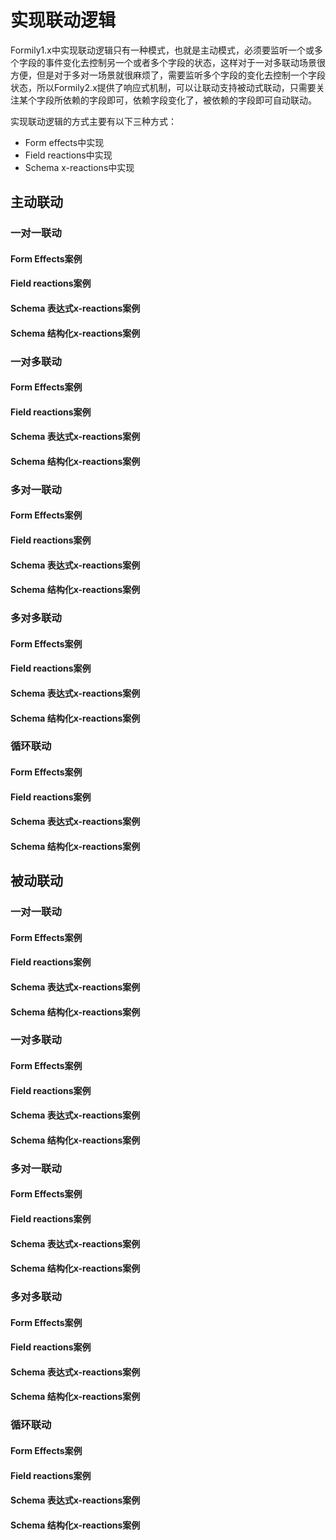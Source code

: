 # 实现联动逻辑

Formily1.x中实现联动逻辑只有一种模式，也就是主动模式，必须要监听一个或多个字段的事件变化去控制另一个或者多个字段的状态，这样对于一对多联动场景很方便，但是对于多对一场景就很麻烦了，需要监听多个字段的变化去控制一个字段状态，所以Formily2.x提供了响应式机制，可以让联动支持被动式联动，只需要关注某个字段所依赖的字段即可，依赖字段变化了，被依赖的字段即可自动联动。

实现联动逻辑的方式主要有以下三种方式：
- Form effects中实现
- Field reactions中实现
- Schema x-reactions中实现

## 主动联动

### 一对一联动

#### Form Effects案例

#### Field reactions案例

#### Schema 表达式x-reactions案例

#### Schema 结构化x-reactions案例

### 一对多联动

#### Form Effects案例

#### Field reactions案例

#### Schema 表达式x-reactions案例

#### Schema 结构化x-reactions案例

### 多对一联动

#### Form Effects案例

#### Field reactions案例

#### Schema 表达式x-reactions案例

#### Schema 结构化x-reactions案例

### 多对多联动

#### Form Effects案例

#### Field reactions案例

#### Schema 表达式x-reactions案例

#### Schema 结构化x-reactions案例

### 循环联动

#### Form Effects案例

#### Field reactions案例

#### Schema 表达式x-reactions案例

#### Schema 结构化x-reactions案例

## 被动联动

### 一对一联动

#### Form Effects案例

#### Field reactions案例

#### Schema 表达式x-reactions案例

#### Schema 结构化x-reactions案例

### 一对多联动

#### Form Effects案例

#### Field reactions案例

#### Schema 表达式x-reactions案例

#### Schema 结构化x-reactions案例

### 多对一联动

#### Form Effects案例

#### Field reactions案例

#### Schema 表达式x-reactions案例

#### Schema 结构化x-reactions案例

### 多对多联动

#### Form Effects案例

#### Field reactions案例

#### Schema 表达式x-reactions案例

#### Schema 结构化x-reactions案例

### 循环联动

#### Form Effects案例

#### Field reactions案例

#### Schema 表达式x-reactions案例

#### Schema 结构化x-reactions案例